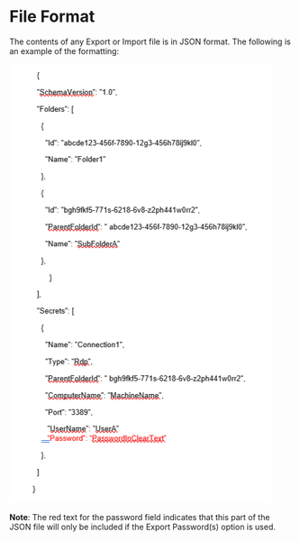 [title]: # (File Format)
[tags]: # (file, format, secret server)
[priority]: # (306)

# File Format

The contents of any Export or Import file is in JSON format. The following is an example of the formatting:

![](images/file-1.png)

**Note**: The red text for the password field indicates that this part of the JSON file will only be included if the Export Password(s) option is used.